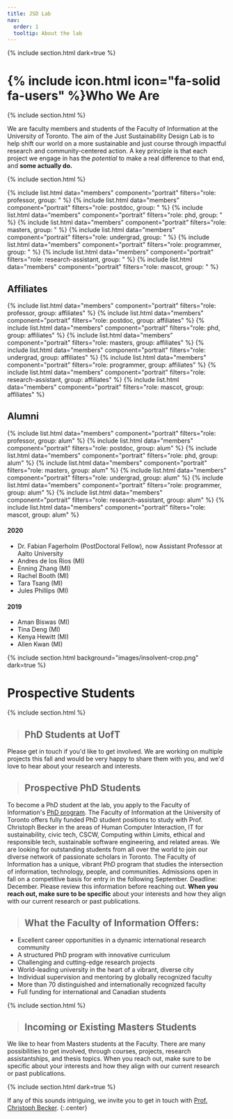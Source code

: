 ```yaml
---
title: JSD Lab
nav:
  order: 1
  tooltip: About the lab
---
```

{% include section.html dark=true %}

# {% include icon.html icon="fa-solid fa-users" %}Who We Are
{% include section.html %}

We are faculty members and students of the Faculty of Information at the University of Toronto. The aim of the Just Sustainability Design Lab is to help shift our world on a more sustainable and just course through impactful research and community-centered action. A key principle is that each project we engage in has the *potential* to make a real difference to that end, and **some actually do.** 

{% include section.html %}

{% include list.html data="members" component="portrait" filters="role: professor, group: " %}
{% include list.html data="members" component="portrait" filters="role: postdoc, group: " %}
{% include list.html data="members" component="portrait" filters="role: phd, group: " %}
{% include list.html data="members" component="portrait" filters="role: masters, group: " %}
{% include list.html data="members" component="portrait" filters="role: undergrad, group: " %}
{% include list.html data="members" component="portrait" filters="role: programmer, group: " %}
{% include list.html data="members" component="portrait" filters="role: research-assistant, group: " %}
{% include list.html data="members" component="portrait" filters="role: mascot, group: " %}

## Affiliates
{% include list.html data="members" component="portrait" filters="role: professor, group: affiliates" %}
{% include list.html data="members" component="portrait" filters="role: postdoc, group: affiliates" %}
{% include list.html data="members" component="portrait" filters="role: phd, group: affiliates" %}
{% include list.html data="members" component="portrait" filters="role: masters, group: affiliates" %}
{% include list.html data="members" component="portrait" filters="role: undergrad, group: affiliates" %}
{% include list.html data="members" component="portrait" filters="role: programmer, group: affiliates" %}
{% include list.html data="members" component="portrait" filters="role: research-assistant, group: affiliates" %}
{% include list.html data="members" component="portrait" filters="role: mascot, group: affiliates" %}

## Alumni
{% include list.html data="members" component="portrait" filters="role: professor, group: alum" %}
{% include list.html data="members" component="portrait" filters="role: postdoc, group: alum" %}
{% include list.html data="members" component="portrait" filters="role: phd, group: alum" %}
{% include list.html data="members" component="portrait" filters="role: masters, group: alum" %}
{% include list.html data="members" component="portrait" filters="role: undergrad, group: alum" %}
{% include list.html data="members" component="portrait" filters="role: programmer, group: alum" %}
{% include list.html data="members" component="portrait" filters="role: research-assistant, group: alum" %}
{% include list.html data="members" component="portrait" filters="role: mascot, group: alum" %}

#### 2020
- Dr. Fabian Fagerholm (PostDoctoral Fellow), now Assistant Professor at Aalto University
- Andres de los Rios (MI) 
- Enning Zhang (MI)
- Rachel Booth (MI)
- Tara Tsang (MI)
- Jules Phillips (MI)

#### 2019
- Aman Biswas (MI)
- Tina Deng (MI)
- Kenya Hewitt (MI)
- Allen Kwan (MI)


{% include section.html background="images/insolvent-crop.png" dark=true %}
# Prospective Students

{% include section.html %}
> ## PhD Students at UofT
Please get in touch if you'd like to get involved. We are working on multiple projects this fall and would be very happy to share them with you, and we'd love to hear about your research and interests. 

> ## Prospective PhD Students
To become a PhD student at the lab, you apply to the Faculty of Information's [PhD program](https://ischool.utoronto.ca/areas-of-study/phd-in-information-studies/). The Faculty of Information at the University of Toronto offers fully funded PhD student positions to study with Prof. Christoph Becker in the areas of Human Computer Interaction, IT for sustainability, civic tech, CSCW, Computing within Limits, ethical and responsible tech, sustainable software engineering, and related areas. We are looking for outstanding students from all over the world to join our diverse network of passionate scholars in Toronto. The Faculty of Information has a unique, vibrant PhD program that studies the intersection of information, technology, people, and communities. Admissions open in fall on a competitive basis for entry in the following September. Deadline: December. Please review this information before reaching out. **When you reach out, make sure to be specific** about your interests and how they align with our current research or past publications.

> ## What the Faculty of Information Offers:
- Excellent career opportunities in a dynamic international research community
- A structured PhD program with innovative curriculum
- Challenging and cutting-edge research projects
- World-leading university in the heart of a vibrant, diverse city
- Individual supervision and mentoring by globally recognized faculty
- More than 70 distinguished and internationally recognized faculty
- Full funding for international and Canadian students

{% include section.html %}
> ## Incoming or Existing Masters Students
We like to hear from Masters students at the Faculty. There are many possibilities to get involved, through courses, projects, research assistantships, and thesis topics. When you reach out, make sure to be specific about your interests and how they align with our current research or past publications.

{% include section.html dark=true %}

If any of this sounds intriguing, we invite you to get in touch with [Prof. Christoph Becker](mailto:christoph.becker@utoronto.ca).
{:.center}

